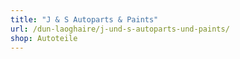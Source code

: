 ```yaml
---
title: "J & S Autoparts & Paints"
url: /dun-laoghaire/j-und-s-autoparts-und-paints/
shop: Autoteile
---
```


